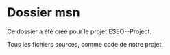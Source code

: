 # Dossier msn

Ce dossier a été créé pour le projet ESEO--Project.

Tous les fichiers sources, comme code de notre projet.
